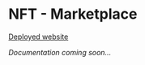 # NFT - Marketplace
[Deployed website](https://shoydon-nft-shop.netlify.app/)

_Documentation coming soon..._